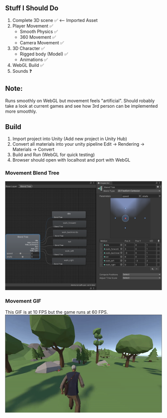 
## Stuff I Should Do
1. Complete 3D scene ✅ <-- Imported Asset
2. Player Movement ✅
    - Smooth Physics ✅ 
    - 360 Movement ✅
    - Camera Movement ✅
3. 3D Character ✅
    - Rigged body (Model) ✅
    - Animations ✅
4. WebGL Build ✅
5. Sounds ❓

## Note:
Runs smoothly on WebGL but movement feels "artificial".
Should robably take a look at current games and see how 3rd person can be implemented more smoothly.


## Build
1. Import project into Unity (Add new project in Unity Hub)
2. Convert all materials into your unity pipeline Edit -> Rendering -> Materials -> Convert
3. Build and Run (WebGL for quick testing)
4. Browser should open with localhost and port with WebGL

### Movement Blend Tree
![Movement Blend Tree ](/Assets/Screenshots/MovementBlendTree.png)

### Movement GIF
This GIF is at 10 FPS but the game runs at 60 FPS.
![Demo GIF ](/Assets/Screenshots/demo.gif)


